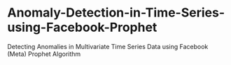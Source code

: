 # Anomaly-Detection-in-Time-Series-using-Facebook-Prophet
Detecting Anomalies in Multivariate Time Series Data using Facebook (Meta) Prophet Algorithm
